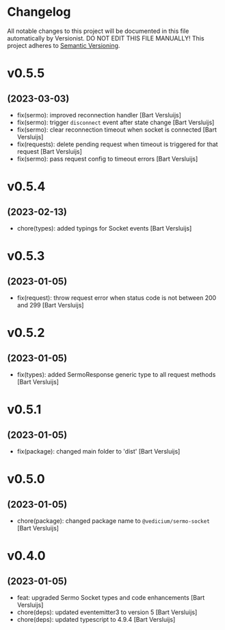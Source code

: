 # Changelog

All notable changes to this project will be documented in this file
automatically by Versionist. DO NOT EDIT THIS FILE MANUALLY!
This project adheres to [Semantic Versioning](http://semver.org/).

# v0.5.5
## (2023-03-03)

* fix(sermo): improved reconnection handler [Bart Versluijs]
* fix(sermo): trigger `disconnect` event after state change [Bart Versluijs]
* fix(sermo): clear reconnection timeout when socket is connected [Bart Versluijs]
* fix(requests): delete pending request when timeout is triggered for that request [Bart Versluijs]
* fix(sermo): pass request config to timeout errors [Bart Versluijs]

# v0.5.4
## (2023-02-13)

* chore(types): added typings for Socket events [Bart Versluijs]

# v0.5.3
## (2023-01-05)

* fix(request): throw request error when status code is not between 200 and 299 [Bart Versluijs]

# v0.5.2
## (2023-01-05)

* fix(types): added SermoResponse generic type to all request methods [Bart Versluijs]

# v0.5.1
## (2023-01-05)

* fix(package): changed main folder to 'dist' [Bart Versluijs]

# v0.5.0
## (2023-01-05)

* chore(package): changed package name to `@vedicium/sermo-socket` [Bart Versluijs]

# v0.4.0
## (2023-01-05)

* feat: upgraded Sermo Socket types and code enhancements [Bart Versluijs]
* chore(deps): updated eventemitter3 to version 5 [Bart Versluijs]
* chore(deps): updated typescript to 4.9.4 [Bart Versluijs]
